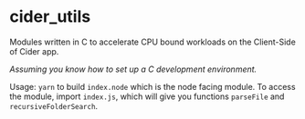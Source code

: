 # cider_utils

Modules written in C to accelerate CPU bound workloads on the Client-Side of Cider app.

*Assuming you know how to set up a C development environment.*

Usage:
`yarn` to build `index.node` which is the node facing module.
To access the module, import `index.js`, which will give you functions `parseFile` and `recursiveFolderSearch`.

